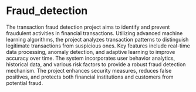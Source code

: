 # Fraud_detection
The transaction fraud detection project aims to identify and prevent fraudulent activities in financial transactions. Utilizing advanced machine learning algorithms, the project analyzes transaction patterns to distinguish legitimate transactions from suspicious ones. Key features include real-time data processing, anomaly detection, and adaptive learning to improve accuracy over time. The system incorporates user behavior analytics, historical data, and various risk factors to provide a robust fraud detection mechanism. The project enhances security measures, reduces false positives, and protects both financial institutions and customers from potential fraud.
